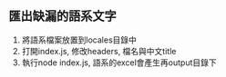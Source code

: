 ## 匯出缺漏的語系文字

1. 將語系檔案放置到locales目錄中
1. 打開index.js, 修改headers, 檔名與中文title
3. 執行node index.js, 語系的excel會產生再output目錄下